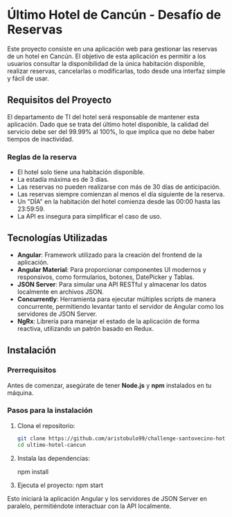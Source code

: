 # Último Hotel de Cancún - Desafío de Reservas

Este proyecto consiste en una aplicación web para gestionar las reservas de un hotel en Cancún. El objetivo de esta aplicación es permitir a los usuarios consultar la disponibilidad de la única habitación disponible, realizar reservas, cancelarlas o modificarlas, todo desde una interfaz simple y fácil de usar.

## Requisitos del Proyecto

El departamento de TI del hotel será responsable de mantener esta aplicación. Dado que se trata del último hotel disponible, la calidad del servicio debe ser del 99.99% al 100%, lo que implica que no debe haber tiempos de inactividad.

### Reglas de la reserva

- El hotel solo tiene una habitación disponible.
- La estadía máxima es de 3 días.
- Las reservas no pueden realizarse con más de 30 días de anticipación.
- Las reservas siempre comienzan al menos el día siguiente de la reserva.
- Un "DÍA" en la habitación del hotel comienza desde las 00:00 hasta las 23:59:59.
- La API es insegura para simplificar el caso de uso.

## Tecnologías Utilizadas

- **Angular**: Framework utilizado para la creación del frontend de la aplicación.
- **Angular Material**: Para proporcionar componentes UI modernos y responsivos, como formularios, botones, DatePicker y Tablas.
- **JSON Server**: Para simular una API RESTful y almacenar los datos localmente en archivos JSON.
- **Concurrently**: Herramienta para ejecutar múltiples scripts de manera concurrente, permitiendo levantar tanto el servidor de Angular como los servidores de JSON Server.
- **NgRx**: Librería para manejar el estado de la aplicación de forma reactiva, utilizando un patrón basado en Redux.

## Instalación

### Prerrequisitos

Antes de comenzar, asegúrate de tener **Node.js** y **npm** instalados en tu máquina.

### Pasos para la instalación

1. Clona el repositorio:

   ```bash
   git clone https://github.com/aristobulo99/challenge-santovecino-hotel-front
   cd ultimo-hotel-cancun

2. Instala las dependencias:

    npm install

3. Ejecuta el proyecto:
    npm start

Esto iniciará la aplicación Angular y los servidores de JSON Server en paralelo, permitiéndote interactuar con la API localmente.


